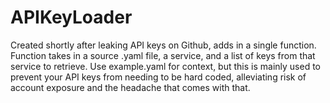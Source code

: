 # APIKeyLoader

Created shortly after leaking API keys on Github, adds in a single function. Function takes in a source .yaml file, a service, and a list of keys from that service to retrieve. Use example.yaml for context, but this is mainly used to prevent your API keys from needing to be hard coded, alleviating risk of account exposure and the headache that comes with that. 
